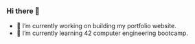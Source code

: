 ### Hi there 👋

- 🔭 I’m currently working on building my portfolio website.
- 🌱 I’m currently learning 42 computer engineering bootcamp.
<!--- - 👯 I’m looking to collaborate on ...
- 🤔 I’m looking for help with ...
- 💬 Ask me about ...
- 📫 How to reach me: ...
- 😄 Pronouns: ...  
- ⚡ Fun fact: ...
--->
